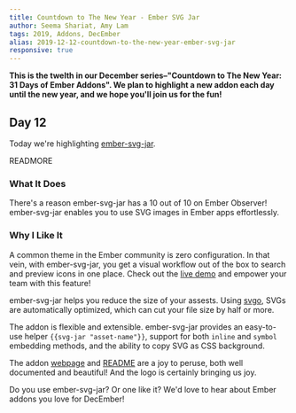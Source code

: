 ```yaml
---
title: Countdown to The New Year - Ember SVG Jar
author: Seema Shariat, Amy Lam
tags: 2019, Addons, DecEmber
alias: 2019-12-12-countdown-to-the-new-year-ember-svg-jar
responsive: true
---
```


**This is the twelth in our December series–"Countdown to The New Year: 31 Days of Ember Addons". We plan to highlight a new addon each day until the new year, and we hope you'll join us for the fun!**

## Day 12

Today we're highlighting [ember-svg-jar](https://www.emberobserver.com/addons/ember-svg-jar). 

READMORE

### What It Does

There's a reason ember-svg-jar has a 10 out of 10 on Ember Observer! ember-svg-jar enables you to use SVG images in Ember apps effortlessly.

### Why I Like It

A common theme in the Ember community is zero configuration. In that vein, with ember-svg-jar, you get a visual workflow out of the box to search and preview icons in one place. Check out the [live demo](https://svgjar-demo.web.app/) and empower your team with this feature!

ember-svg-jar helps you reduce the size of your assests. Using [svgo](https://github.com/svg/svgo), SVGs are automatically optimized, which can cut your file size by half or more. 

<!-- alex ignore easy-->
The addon is flexible and extensible. ember-svg-jar provides an easy-to-use helper `{{svg-jar "asset-name"}}`, support for both `inline` and `symbol` embedding methods, and the ability to copy SVG as CSS background.

The addon [webpage](https://svgjar.web.app/) and [README](https://github.com/ivanvotti/ember-svg-jar) are a joy to peruse, both well documented and beautiful! And the logo is certainly bringing us joy.

Do you use ember-svg-jar? Or one like it? We'd love to hear about Ember addons you love for DecEmber!
